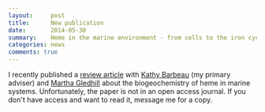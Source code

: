 ```yaml
---
layout:     post
title:      New publication
date:       2014-05-30
summary:    Heme in the marine environment - from cells to the iron cycle
categories: news
comments: true
---
```

I recently published a [review article](http://pubs.rsc.org/en/content/articlelanding/2014/mt/c4mt00031e#!divAbstract) with [Kathy Barbeau](http://scrippsscholars.ucsd.edu/kbarbeau) (my primary adviser) and [Martha Gledhill](http://www.geomar.de/en/mitarbeiter/fb2/ch/mgledhill/) about the biogeochemistry of heme in marine systems. Unfortunately, the paper is not in an open access journal. If you don't have access and want to read it, message me for a copy.
